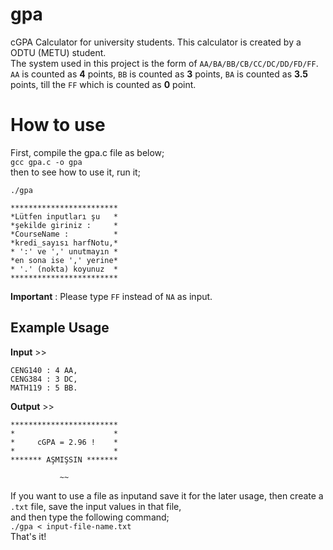 # gpa
cGPA Calculator for university students. This calculator is created by a ODTU (METU) student.   
The system used in this project is the form of `AA/BA/BB/CB/CC/DC/DD/FD/FF`.   
`AA` is counted as **4** points, `BB` is counted as **3** points, `BA` is counted as **3.5** points, till the `FF` which is counted as **0** point.
# How to use  
First, compile the gpa.c file as below;  
`gcc gpa.c -o gpa`  
then to see how to use it, run it;  

```
./gpa  

************************
*Lütfen inputları şu   *
*şekilde giriniz :     *
*CourseName :          *
*kredi_sayısı harfNotu,*
* ':' ve ',' unutmayın *
*en sona ise ',' yerine*
* '.' (nokta) koyunuz  *
************************
```  
**Important** : Please type `FF` instead of `NA` as input.
## Example Usage  
**Input** >>  
```
CENG140 : 4 AA,
CENG384 : 3 DC,
MATH119 : 5 BB.
```  
**Output** >>  
```
************************
*                      *
*     cGPA = 2.96 !    *
*                      *
******* AŞMIŞSIN *******

           ~~           

```  
If you want to use a file as inputand save it for the later usage, then create a `.txt` file, save the input values in that file,  
and then type the following command;  
`./gpa < input-file-name.txt`  
That's it!
